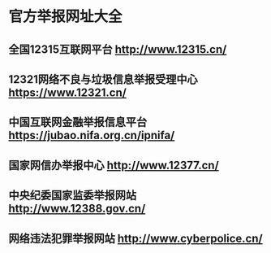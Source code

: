 # 官方举报网址大全
## 全国12315互联网平台 http://www.12315.cn/
## 12321网络不良与垃圾信息举报受理中心 https://www.12321.cn/
## 中国互联网金融举报信息平台 https://jubao.nifa.org.cn/ipnifa/
## 国家网信办举报中心 http://www.12377.cn/
## 中央纪委国家监委举报网站 http://www.12388.gov.cn/
## 网络违法犯罪举报网站 http://www.cyberpolice.cn/
